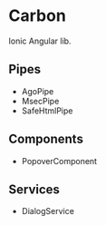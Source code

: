 # Carbon

Ionic Angular lib.

## Pipes

* AgoPipe
* MsecPipe
* SafeHtmlPipe

## Components

* PopoverComponent

## Services

* DialogService
